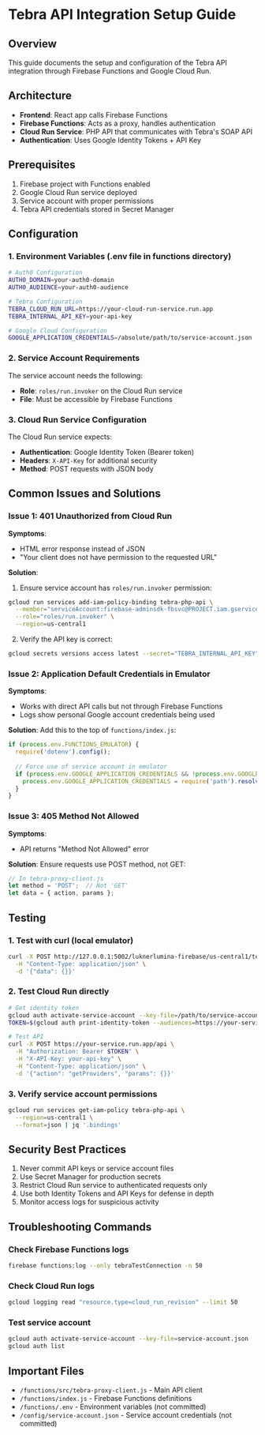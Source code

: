 # Tebra API Integration Setup Guide

## Overview
This guide documents the setup and configuration of the Tebra API integration through Firebase Functions and Google Cloud Run.

## Architecture
- **Frontend**: React app calls Firebase Functions
- **Firebase Functions**: Acts as a proxy, handles authentication
- **Cloud Run Service**: PHP API that communicates with Tebra's SOAP API
- **Authentication**: Uses Google Identity Tokens + API Key

## Prerequisites
1. Firebase project with Functions enabled
2. Google Cloud Run service deployed
3. Service account with proper permissions
4. Tebra API credentials stored in Secret Manager

## Configuration

### 1. Environment Variables (.env file in functions directory)
```bash
# Auth0 Configuration
AUTH0_DOMAIN=your-auth0-domain
AUTH0_AUDIENCE=your-auth0-audience

# Tebra Configuration
TEBRA_CLOUD_RUN_URL=https://your-cloud-run-service.run.app
TEBRA_INTERNAL_API_KEY=your-api-key

# Google Cloud Configuration
GOOGLE_APPLICATION_CREDENTIALS=/absolute/path/to/service-account.json
```

### 2. Service Account Requirements
The service account needs the following:
- **Role**: `roles/run.invoker` on the Cloud Run service
- **File**: Must be accessible by Firebase Functions

### 3. Cloud Run Service Configuration
The Cloud Run service expects:
- **Authentication**: Google Identity Token (Bearer token)
- **Headers**: `X-API-Key` for additional security
- **Method**: POST requests with JSON body

## Common Issues and Solutions

### Issue 1: 401 Unauthorized from Cloud Run
**Symptoms**: 
- HTML error response instead of JSON
- "Your client does not have permission to the requested URL"

**Solution**:
1. Ensure service account has `roles/run.invoker` permission:
```bash
gcloud run services add-iam-policy-binding tebra-php-api \
  --member="serviceAccount:firebase-adminsdk-fbsvc@PROJECT.iam.gserviceaccount.com" \
  --role="roles/run.invoker" \
  --region=us-central1
```

2. Verify the API key is correct:
```bash
gcloud secrets versions access latest --secret="TEBRA_INTERNAL_API_KEY"
```

### Issue 2: Application Default Credentials in Emulator
**Symptoms**:
- Works with direct API calls but not through Firebase Functions
- Logs show personal Google account credentials being used

**Solution**:
Add this to the top of `functions/index.js`:
```javascript
if (process.env.FUNCTIONS_EMULATOR) {
  require('dotenv').config();
  
  // Force use of service account in emulator
  if (process.env.GOOGLE_APPLICATION_CREDENTIALS && !process.env.GOOGLE_APPLICATION_CREDENTIALS.startsWith('/')) {
    process.env.GOOGLE_APPLICATION_CREDENTIALS = require('path').resolve(__dirname, process.env.GOOGLE_APPLICATION_CREDENTIALS);
  }
}
```

### Issue 3: 405 Method Not Allowed
**Symptoms**: 
- API returns "Method Not Allowed" error

**Solution**:
Ensure requests use POST method, not GET:
```javascript
// In tebra-proxy-client.js
let method = 'POST';  // Not 'GET'
let data = { action, params };
```

## Testing

### 1. Test with curl (local emulator)
```bash
curl -X POST http://127.0.0.1:5002/luknerlumina-firebase/us-central1/tebraTestConnection \
  -H "Content-Type: application/json" \
  -d '{"data": {}}'
```

### 2. Test Cloud Run directly
```bash
# Get identity token
gcloud auth activate-service-account --key-file=/path/to/service-account.json
TOKEN=$(gcloud auth print-identity-token --audiences=https://your-service.run.app)

# Test API
curl -X POST https://your-service.run.app/api \
  -H "Authorization: Bearer $TOKEN" \
  -H "X-API-Key: your-api-key" \
  -H "Content-Type: application/json" \
  -d '{"action": "getProviders", "params": {}}'
```

### 3. Verify service account permissions
```bash
gcloud run services get-iam-policy tebra-php-api \
  --region=us-central1 \
  --format=json | jq '.bindings'
```

## Security Best Practices
1. Never commit API keys or service account files
2. Use Secret Manager for production secrets
3. Restrict Cloud Run service to authenticated requests only
4. Use both Identity Tokens and API Keys for defense in depth
5. Monitor access logs for suspicious activity

## Troubleshooting Commands

### Check Firebase Functions logs
```bash
firebase functions:log --only tebraTestConnection -n 50
```

### Check Cloud Run logs
```bash
gcloud logging read "resource.type=cloud_run_revision" --limit 50
```

### Test service account
```bash
gcloud auth activate-service-account --key-file=service-account.json
gcloud auth list
```

## Important Files
- `/functions/src/tebra-proxy-client.js` - Main API client
- `/functions/index.js` - Firebase Functions definitions
- `/functions/.env` - Environment variables (not committed)
- `/config/service-account.json` - Service account credentials (not committed)